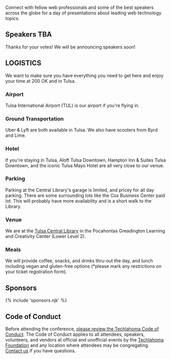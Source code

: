 <p class="intro">
Connect with fellow web professionals and some of the best speakers across the globe for a day of presentations about leading web technology topics.
</p>

## Speakers TBA

Thanks for your votes! We will be announcing speakers soon!

## LOGISTICS
We want to make sure you have everything you need to get here and enjoy your time at 200 OK and in Tulsa.

### Airport
Tulsa International Airport (TUL) is our airport if you're flying in.

### Ground Transportation
Uber & Lyft are both available in Tulsa. We also have scooters from Byrd and Lime.

### Hotel
If you're staying in Tulsa, Aloft Tulsa Downtown, Hampton Inn & Suites Tulsa Downtown, and the iconic Tulsa Mayo Hotel are all very close to our venue.

### Parking
Parking at the Central Library's garage is limited, and pricey for all day parking. There are some surrounding lots like the Cox Business Center paid lot. This will probably have more availability and is a short walk to the Library.

### Venue
We are at the [Tulsa Central Library](https://www.tulsalibrary.org/locations/central) in the Pocahontas Greadington Learning and Creativity Center (Lower Level 2).

### Meals
We will provide coffee, snacks, and drinks thru-out the day, and lunch including vegan and gluten-free options (*please mark any restrictions on your ticket registration form).

## Sponsors

{% include 'sponsors.njk' %}

## Code of Conduct

Before attending the conference, [please review the Techlahoma Code of Conduct](https://www.techlahoma.org/code-of-conduct/). The Code of Conduct applies to all attendees, speakers, volunteers, and vendors at official and unofficial events by the [Techlahoma Foundation](https://techlahoma.org/) and any location where attendees may be congregating. [Contact us](mailto:200ok@techlahoma.org) if you have questions.
